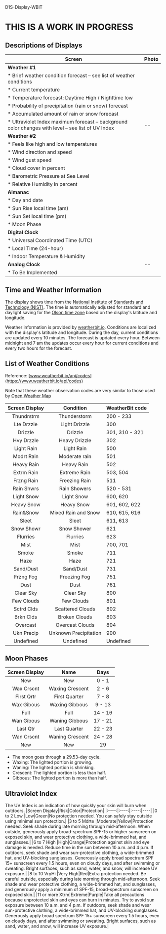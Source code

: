 D1S-Display-WBIT

# THIS IS A WORK IN PROGRESS

## Descriptions of Displays

|Screen |Photo |
|--|--|
|**Weather #1** |  |
|  * Brief weather condition forecast – see list of weather conditions | |
|  * Current temperature | |
|  * Temperature forecast: Daytime High / Nighttime low  | |
|  * Probability of precipitation (rain or snow) forecast | |
|  * Accumulated amount of rain or snow forecast | |
|  * Ultraviolet Index maximum forecast – background color changes with level – see list of UV Index | -- |
|**Weather #2**| |
| * Feels like high and low temperatures| |
| * Wind direction and speed| |
| * Wind gust speed | |
| * Cloud cover in percent| |
| * Barometric Pressure at Sea Level | |
| * Relative Humidity in percent| |
|**Almanac**| |
| * Day and date| |
| * Sun Rise local time (am)| |
| * Sun Set local time (pm)| |
| * Moon Phase |
|**Digital Clock**| |
| * Universal Coordinated Time (UTC) | |
| * Local Time (24-hour)| |
| * Indoor Temperature & Humidity| |
|**Analog Clock**| -- |
| * To Be Implemented | |

## Time and Weather Information
The display shows time from the [National Institute of Standards and Technology (NIST)](https://en.wikipedia.org/wiki/National_Institute_of_Standards_and_Technology). The time is automatically adjusted for standard and daylight saving for the [Olson time zone](https://en.wikipedia.org/wiki/Tz_database) based on the display's latitude and longitude. 

Weather information is provided by [weatherbit.io](https://www.weatherbit.io/). Conditions are localized with the display's latitude and longitude. During the day, current conditions are updated every 10 minutes. The forecast is updated every hour. Between midnight and 7 am the updates occur every hour for current conditions and every two hours for the forecast.

## List of Weather Conditions
Reference: [www.weatherbit.io/api/codes](https://www.weatherbit.io/api/codes)

Note that these weather observation codes are very similar to those used by [Open Weather Map](https://openweathermap.org/weather-conditions)

|Screen Display |Condition | WeatherBit code |
|:---:|:---:|----|
|Thundrstrm |Thunderstorm  | 200 - 233 |
|Lte Drzzle |Light Drizzle | 300|
|Drizzle    |Drizzle       | 301, 310 - 321 |
|Hvy Drzzle |Heavy Drizzle | 302|
|Light Rain |Light Rain    | 500|
|Modrt Rain |Moderate rain | 501|
|Heavy Rain |Heavy Rain    | 502|
|Extrm Rain |Extreme Rain  | 503, 504 |
|Frzng Rain |Freezing Rain | 511|
|Rain Shwrs |Rain Showers  | 520 - 531 |
|Light Snow |Light Snow    | 600, 620 |
|Heavy Snow |Heavy Snow    | 601, 602, 622 |
|Rain&Snow  |Mixed Rain and Snow | 610, 615, 616|
|Sleet      |Sleet         | 611, 613|
|Snow Showr |Snow Shower   | 621|
|Flurries   |Flurries      | 623|
|Mist       |Mist          | 700, 701|
|Smoke      |Smoke         | 711|
|Haze       |Haze          | 721|
|Sand/Dust  |Sand/Dust     | 731|
|Frzng Fog  |Freezing Fog  | 751|
|Dust       |Dust          | 761|
|Clear Sky  |Clear Sky     | 800|
|Few Clouds |Few Clouds    | 801|
|Sctrd Clds |Scattered Clouds | 802|
|Brkn Clds  |Broken Clouds | 803|
|Overcast   |Overcast Clouds | 804|
|Ukn Precip |Unknown Precipitation | 900|
|Undefined  |Undefined     | Undefined|

## Moon Phases

|Screen Display|Name|Days|
|:----:|:----:|:----:|
|New       |New             |0 - 1|
|Wax Crscnt| Waxing Crescent| 2 - 6|
|First Qrtr| First Quarter  | 7 - 8|
|Wax Gibous| Waxing Gibbous | 9 - 13|
|Full      | Full           |14 - 16|
|Wan Gibous| Waning Gibbous |17 - 21|
|Last Qtr  | Last Quarter   |22 - 23|
|Wan Crscnt| Waning Crescent|24 - 28|
|New       | New            |29|
* The moon goes through a 29.53-day cycle.
* Waxing: The lighted portion is growing. 
* Waning: The lighted portion is shrinking.
* Crescent: The lighted portion is less than half. 
* Gibbous: The lighted portion is more than half.

## Ultraviolet Index
The UV Index is an indication of how quickly your skin will burn when outdoors.
|Screen Display|Risk|Color|Protection|
|:----:|:----:|:----:|----|
|0 to 2 Low     |Low|Green|No protection needed. You can safely stay outside using minimal sun protection.|
|3 to 5 Mdrte  |Moderate|Yellow|Protection needed. Seek shade during late morning through mid-afternoon. When outside, generously apply broad-spectrum SPF-15 or higher sunscreen on exposed skin, and wear protective clothing, a wide-brimmed hat, and sunglasses.|
|6 to 7 High    |High|Orange|Protection against skin and eye damage is needed. Reduce time in the sun between 10 a.m. and 4 p.m. If outdoors, seek shade and wear sun-protective clothing, a wide-brimmed hat, and UV-blocking sunglasses. Generously apply broad spectrum SPF 15+ sunscreen every 1.5 hours, even on cloudy days, and after swimming or sweating. Bright surfaces, such as sand, water, and snow, will increase UV exposure.|
|8 to 10 VryHi  |Very High|Red|Extra protection needed. Be careful outside, especially during late morning through mid-afternoon. Seek shade and wear protective clothing, a wide-brimmed hat, and sunglasses, and generously apply a minimum of  SPF-15, broad-spectrum sunscreen on exposed skin.|
|11 or more Xtrm|Extreme|Purple|Take all precautions because unprotected skin and eyes can burn in minutes. Try to avoid sun exposure between 10 a.m. and 4 p.m. If outdoors, seek shade and wear sun-protective clothing, a wide-brimmed hat, and UV-blocking sunglasses. Generously apply broad spectrum SPF 15+ sunscreen every 1.5 hours, even on cloudy days, and after swimming or sweating. Bright surfaces, such as sand, water, and snow, will increase UV exposure.|
